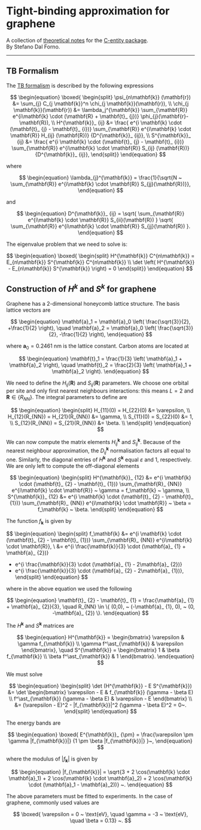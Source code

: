 # Tight-binding approximation for graphene

A collection of [theoretical notes](./README.md) for the [C-entity package](https://github.com/t3n0/cntt).  
By Stefano Dal Forno.

***

## TB Formalism

The [TB formalism](./02.tight_binding.md) is described by the following expressions

$$
\begin{equation}
\boxed{
\begin{split}
\psi_{n\mathbf{k}} (\mathbf{r}) &= \sum_{j} C_{j \mathbf{k}}^n \chi_{j \mathbf{k}}(\mathbf{r}), \\
\chi_{j \mathbf{k}}(\mathbf{r}) &= \lambda_j^{\mathbf{k}} \sum_{\mathbf{R}} e^{i\mathbf{k} \cdot (\mathbf{R} + \mathbf{t}_ {j})} \phi_{j}(\mathbf{r}-\mathbf{R}), \\
H^{\mathbf{k}}_ {ij} &= \frac{ e^{i \mathbf{k} \cdot (\mathbf{t}_ {j} - \mathbf{t}_ {i})}
\sum_{\mathbf{R}} e^{i\mathbf{k} \cdot \mathbf{R}} H_{ij} (\mathbf{R})}
{D^{\mathbf{k}}_ {ij}}, \\
S^{\mathbf{k}}_ {ij} &= \frac{ e^{i \mathbf{k} \cdot (\mathbf{t}_ {j} - \mathbf{t}_ {i})}
\sum_{\mathbf{R}} e^{i\mathbf{k} \cdot \mathbf{R}} S_{ij} (\mathbf{R})}
{D^{\mathbf{k}}_ {ij}},
\end{split}}
\end{equation}
$$

where

$$
\begin{equation}
\lambda_{j}^{\mathbf{k}} = \frac{1}{\sqrt{N ~ \sum_{\mathbf{R}} e^{i\mathbf{k} \cdot \mathbf{R}} S_{jj}(\mathbf{R})}},
\end{equation}
$$

and

$$
\begin{equation}
D^{\mathbf{k}}_ {ij} =
\sqrt{ \sum_{\mathbf{R}} e^{i\mathbf{k} \cdot \mathbf{R}} S_{ii}(\mathbf{R}) }
\sqrt{ \sum_{\mathbf{R}} e^{i\mathbf{k} \cdot \mathbf{R}} S_{jj}(\mathbf{R}) }.
\end{equation}
$$

The eigenvalue problem that we need to solve is:

$$
\begin{equation}
\boxed{
\begin{split}
H^{\mathbf{k}} C^{n\mathbf{k}} = E_{n\mathbf{k}} S^{\mathbf{k}} C^{n\mathbf{k}} \\
\det \left( H^{\mathbf{k}} - E_{n\mathbf{k}} S^{\mathbf{k}} \right) = 0
\end{split}}
\end{equation}
$$

## Construction of $H^k$ and $S^k$ for graphene

Graphene has a 2-dimensional honeycomb lattice structure. The basis lattice vectors are

$$
\begin{equation}
\mathbf{a}_1 = \mathbf{a}_0 \left( \frac{\sqrt{3}}{2}, +\frac{1}{2} \right), \quad
\mathbf{a}_2 = \mathbf{a}_0 \left( \frac{\sqrt{3}}{2}, -\frac{1}{2} \right),
\end{equation}
$$

where $\mathbf{a}_0 = 0.2461$ nm is the lattice constant.
Carbon atoms are located at

$$
\begin{equation}
\mathbf{t}_1 = \frac{1}{3} \left( \mathbf{a}_1 + \mathbf{a}_2 \right), \quad
\mathbf{t}_2 = \frac{2}{3} \left( \mathbf{a}_1 + \mathbf{a}_2 \right).
\end{equation}
$$

We need to define the $H_{ij}(\mathbf{R})$ and $S_{ij}(\mathbf{R})$ parameters. We choose one orbital per site and only first nearest neighbours interactions:
this means $L = 2$ and $\mathbf{R} \in \{ R_{NN}\}$.
The integral parameters to define are

$$
\begin{equation}
\begin{split}
H_{11}(0) = H_{22}(0) &= \varepsilon, \\
H_{12}(R_{NN}) = H_{21}(R_{NN}) &= \gamma, \\
S_{11}(0) = S_{22}(0) &= 1, \\
S_{12}(R_{NN}) = S_{21}(R_{NN}) &= \beta. \\
\end{split}
\end{equation}
$$

We can now compute the matrix elements $H^{\mathbf{k}}_ {ij}$ and $S^{\mathbf{k}}_ {ij}$. Because of the nearest neighbour approximation, the $D^{\mathbf{k}}_ {ij}$ normalisation factors all equal to one. Similarly, the diagonal entries of $H^{\mathbf{k}}$ and $S^{\mathbf{k}}$ equal $\varepsilon$ and $1$, respectively.
We are only left to compute the off-diagonal elements

$$
\begin{equation}
\begin{split}
H^{\mathbf{k}}_ {12} &= e^{i \mathbf{k} \cdot (\mathbf{t}_ {2} - \mathbf{t}_ {1})}
\sum_{\mathbf{R}_ {NN}} e^{i\mathbf{k} \cdot \mathbf{R}} ~ \gamma
= f_\mathbf{k} ~ \gamma, \\
S^{\mathbf{k}}_ {12} &= e^{i \mathbf{k} \cdot (\mathbf{t}_ {2} - \mathbf{t}_ {1})}
\sum_{\mathbf{R}_ {NN}} e^{i\mathbf{k} \cdot \mathbf{R}} ~ \beta
= f_\mathbf{k} ~ \beta.
\end{split}
\end{equation}
$$

The function $f_\mathbf{k}$ is given by

$$
\begin{equation}
\begin{split}
f_\mathbf{k} &= e^{i \mathbf{k} \cdot (\mathbf{t}_ {2} - \mathbf{t}_ {1})}
\sum_{\mathbf{R}_ {NN}} e^{i\mathbf{k} \cdot \mathbf{R}}, \\
&= e^{i \frac{\mathbf{k}}{3} \cdot (\mathbf{a}_ {1} + \mathbf{a}_ {2})}
+ e^{i \frac{\mathbf{k}}{3} \cdot (\mathbf{a}_ {1} - 2\mathbf{a}_ {2})}
+ e^{i \frac{\mathbf{k}}{3} \cdot (\mathbf{a}_ {2} - 2\mathbf{a}_ {1})},
\end{split}
\end{equation}
$$

where in the above equation we used the following

$$
\begin{equation}
\mathbf{t}_ {2} - \mathbf{t}_ {1} = \frac{\mathbf{a}_ {1} + \mathbf{a}_ {2}}{3}, \quad
R_{NN} \in \{ (0,0), ~ (-\mathbf{a}_ {1}, 0), ~ (0, -\mathbf{a}_ {2}) \}.
\end{equation}
$$

The $H^{\mathbf{k}}$ and $S^{\mathbf{k}}$ matrices are

$$
\begin{equation}
H^{\mathbf{k}} =
\begin{bmatrix}
    \varepsilon & \gamma f_{\mathbf{k}} \\
    \gamma f^\ast_{\mathbf{k}} & \varepsilon
\end{bmatrix},
\quad S^{\mathbf{k}} =
\begin{bmatrix}
    1 & \beta f_{\mathbf{k}} \\
    \beta f^\ast_{\mathbf{k}} & 1
\end{bmatrix}.
\end{equation}
$$

We must solve

$$
\begin{equation}
\begin{split}
\det (H^{\mathbf{k}} - E S^{\mathbf{k}}) &= \det
\begin{bmatrix}
    \varepsilon - E & f_{\mathbf{k}} (\gamma - \beta E) \\
    f^\ast_{\mathbf{k}} (\gamma - \beta E) & \varepsilon - E
\end{bmatrix} \\
&= (\varepsilon - E)^2 - |f_{\mathbf{k}}|^2 (\gamma - \beta E)^2 = 0~.
\end{split}
\end{equation}
$$

The energy bands are

$$
\begin{equation}
\boxed{
E^{\mathbf{k}}_ {\pm} = \frac{\varepsilon \pm \gamma |f_{\mathbf{k}}|}
{1 \pm \beta |f_{\mathbf{k}}|}
}~,
\end{equation}
$$

where the modulus of $|f_{\mathbf{k}}|$ is given by

$$
\begin{equation}
|f_{\mathbf{k}}| = \sqrt{3 + 2 \cos(\mathbf{k} \cdot \mathbf{a}_1) +
2 \cos(\mathbf{k} \cdot \mathbf{a}_2) +
2 \cos(\mathbf{k} \cdot (\mathbf{a}_1 - \mathbf{a}_2))}
~.
\end{equation}
$$

The above parameters must be fitted to experiments. In the case of graphene, commonly used values are

$$
\boxed{
\varepsilon = 0 ~ \text{eV}, \quad
\gamma = -3 ~ \text{eV}, \quad
\beta = 0.13}
~.
$$
